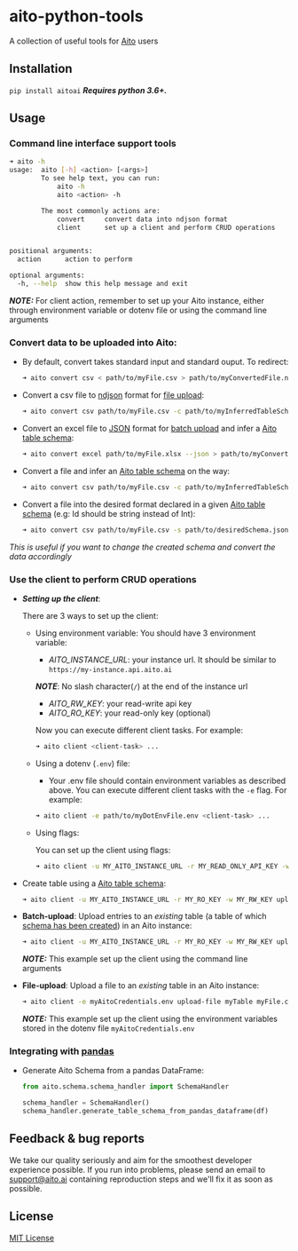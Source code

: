 # aito-python-tools

A collection of useful tools for [Aito](https://aito.ai/) users


## Installation
`pip install aitoai` ***Requires python 3.6+.***

## Usage

### Command line interface support tools

```bash
➜ aito -h
usage:  aito [-h] <action> [<args>]
        To see help text, you can run:
            aito -h
            aito <action> -h

        The most commonly actions are:
            convert     convert data into ndjson format
            client      set up a client and perform CRUD operations


positional arguments:
  action      action to perform

optional arguments:
  -h, --help  show this help message and exit
```

***NOTE:*** For client action, remember to set up your Aito instance, either through environment variable or dotenv 
file or using the command line arguments

### Convert data to be uploaded into Aito:
* By default, convert takes standard input and standard ouput. To redirect: 
    ```bash
    ➜ aito convert csv < path/to/myFile.csv > path/to/myConvertedFile.ndjson
    ```
* Convert a csv file to [ndjson](http://ndjson.org/) format for 
[file upload](https://aito.ai/docs/api/#post-api-v1-data-table-file):
    ```bash
    ➜ aito convert csv path/to/myFile.csv -c path/to/myInferredTableSchema.json > path/to/myConvertedFile.ndjson
    ```
* Convert an excel file to [JSON](https://www.json.org/) format for 
[batch upload](https://aito.ai/docs/api/#post-api-v1-data-table-file) 
and infer a [Aito table schema](https://aito.ai/docs/articles/defining-a-database-schema/):
    ```bash
    ➜ aito convert excel path/to/myFile.xlsx --json > path/to/myConvertedFile.json
    ```
* Convert a file and infer an [Aito table schema](https://aito.ai/docs/articles/defining-a-database-schema/) on the way:
    ```bash
    ➜ aito convert csv path/to/myFile.csv -c path/to/myInferredTableSchema.json  > path/to/myConvertedFile.ndjson
    ```
* Convert a file into the desired format declared in a given 
[Aito table schema](https://aito.ai/docs/articles/defining-a-database-schema/) 
(e.g: Id should be string instead of Int):
    ```bash
    ➜ aito convert csv path/to/myFile.csv -s path/to/desiredSchema.json > path/to/myConvertedFile.ndjson
    ```
*This is useful if you want to change the created schema and convert the data accordingly*
  
### Use the client to perform CRUD operations
* ***Setting up the client***:

    There are 3 ways to set up the client:
    *  Using environment variable: You should have 3 environment variable:
        * *AITO_INSTANCE_URL*: your instance url. It should be similar to ```https://my-instance.api.aito.ai``` 
        
        ***NOTE***: No slash character(```/```) at the end of the instance url
        * *AITO_RW_KEY*: your read-write api key
        * *AITO_RO_KEY*: your read-only key (optional)
        
        Now you can execute different client tasks. For example:
        ```bash
        ➜ aito client <client-task> ...
        ``` 
    * Using a dotenv (```.env```) file:
        * Your .env file should contain environment variables as described above. 
       You can execute different client tasks with the ```-e``` flag. For example:
        ```bash
        ➜ aito client -e path/to/myDotEnvFile.env <client-task> ...
        ``` 
    * Using flags:
    
        You can set up the client using flags:
        ```bash
        ➜ aito client -u MY_AITO_INSTANCE_URL -r MY_READ_ONLY_API_KEY -w MY_READ_WRITE_API_KEY <client-task> ...
        ```
         

* Create table using a [Aito table schema](https://aito.ai/docs/articles/defining-a-database-schema/):
    ```bash
    ➜ aito client -u MY_AITO_INSTANCE_URL -r MY_RO_KEY -w MY_RW_KEY upload-batch myTable < myTableEntries.json
    ```
* **Batch-upload**: Upload entries to an *existing* table 
(a table of which [schema has been created](https://aito.ai/docs/api/#put-api-v1-schema)) in an Aito instance:
    ```bash
    ➜ aito client -u MY_AITO_INSTANCE_URL -r MY_RO_KEY -w MY_RW_KEY upload-batch myTable < myTableEntries.json
    ```  
    ***NOTE:*** This example set up the client using the command line arguments
* **File-upload**: Upload a file to an *existing* table in an Aito instance:
    ```bash
    ➜ aito client -e myAitoCredentials.env upload-file myTable myFile.csv
    ```
    ***NOTE:*** This example set up the client using the environment variables stored in 
    the dotenv file `myAitoCredentials.env`

### Integrating with [pandas](https://pandas.pydata.org/)

* Generate Aito Schema from a pandas DataFrame:
  ```python
  from aito.schema.schema_handler import SchemaHandler

  schema_handler = SchemaHandler()
  schema_handler.generate_table_schema_from_pandas_dataframe(df)
  ```

## Feedback & bug reports
We take our quality seriously and aim for the smoothest developer experience possible. If you run into problems, please send an email to support@aito.ai containing reproduction steps and we'll fix it as soon as possible.

## License
[MIT License](LICENSE)